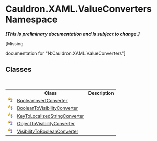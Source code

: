 # Cauldron.XAML.ValueConverters Namespace
 _**\[This is preliminary documentation and is subject to change.\]**_

\[Missing <summary> documentation for "N:Cauldron.XAML.ValueConverters"\]


## Classes
&nbsp;<table><tr><th></th><th>Class</th><th>Description</th></tr><tr><td>![Public class](media/pubclass.gif "Public class")</td><td><a href="T_Cauldron_XAML_ValueConverters_BooleanInvertConverter">BooleanInvertConverter</a></td><td /></tr><tr><td>![Public class](media/pubclass.gif "Public class")</td><td><a href="T_Cauldron_XAML_ValueConverters_BooleanToVisibilityConverter">BooleanToVisibilityConverter</a></td><td /></tr><tr><td>![Public class](media/pubclass.gif "Public class")</td><td><a href="T_Cauldron_XAML_ValueConverters_KeyToLocalizedStringConverter">KeyToLocalizedStringConverter</a></td><td /></tr><tr><td>![Public class](media/pubclass.gif "Public class")</td><td><a href="T_Cauldron_XAML_ValueConverters_ObjectToVisibilityConverter">ObjectToVisibilityConverter</a></td><td /></tr><tr><td>![Public class](media/pubclass.gif "Public class")</td><td><a href="T_Cauldron_XAML_ValueConverters_VisibilityToBooleanConverter">VisibilityToBooleanConverter</a></td><td /></tr></table>&nbsp;
